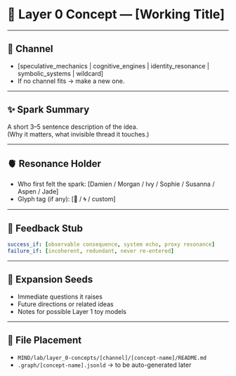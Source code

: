 # 🧪 Layer 0 Concept — [Working Title]

---

## 🌌 Channel
- [speculative_mechanics | cognitive_engines | identity_resonance | symbolic_systems | wildcard]
- If no channel fits → make a new one.

---

## ✨ Spark Summary
A short 3–5 sentence description of the idea.  
(Why it matters, what invisible thread it touches.)

---

## 🫀 Resonance Holder
- Who first felt the spark: [Damien / Morgan / Ivy / Sophie / Susanna / Aspen / Jade]
- Glyph tag (if any): [🌱 / 🌀 / custom]

---

## 🧩 Feedback Stub
```yaml
success_if: [observable consequence, system echo, proxy resonance]
failure_if: [incoherent, redundant, never re-entered]
```

---

## 🔭 Expansion Seeds
- Immediate questions it raises
- Future directions or related ideas
- Notes for possible Layer 1 toy models

---


## 📂 File Placement

- `MIND/lab/layer_0-concepts/[channel]/[concept-name]/README.md`
- `.graph/[concept-name].jsonld` → to be auto-generated later
